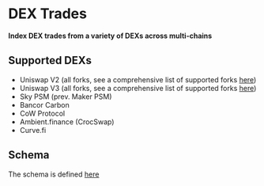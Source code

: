 # DEX Trades

**Index DEX trades from a variety of DEXs across multi-chains**

## Supported DEXs

- Uniswap V2 (all forks, see a comprehensive list of supported forks [here](./listeners/src/UniswapV2.sol))
- Uniswap V3 (all forks, see a comprehensive list of supported forks [here](./listeners/src/UniswapV3.sol))
- Sky PSM (prev. Maker PSM)
- Bancor Carbon
- CoW Protocol
- Ambient.finance (CrocSwap)
- Curve.fi

## Schema

The schema is defined [here](./listeners/src/types/DexTrades.sol)
